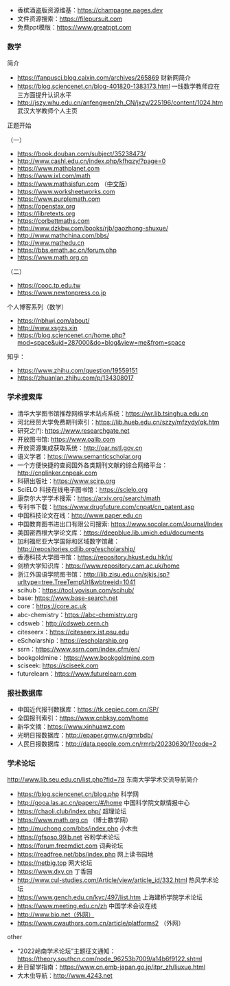* 香槟酒盗版资源维基：https://champagne.pages.dev
* 文件资源搜索：https://filepursuit.com
* 免费ppt模版：https://www.greatppt.com

### 数学

简介

* https://fanpusci.blog.caixin.com/archives/265869 财新网简介
* https://blog.sciencenet.cn/blog-401820-1383173.html 一线数学教师应在三方面提升认识水平
* http://jszy.whu.edu.cn/anfengwen/zh_CN/jxzy/225196/content/1024.htm 武汉大学教师个人主页

正题开始

（一）

* https://book.douban.com/subject/35238473/
* http://www.cashl.edu.cn/index.php/kfhqzy/?page=0
* https://www.mathplanet.com
* https://www.ixl.com/math
* https://www.mathsisfun.com （[中文版](https://www.shuxuele.com)）
* https://www.worksheetworks.com
* https://www.purplemath.com
* https://openstax.org
* https://libretexts.org
* https://corbettmaths.com
* http://www.dzkbw.com/books/rjb/gaozhong-shuxue/
* http://www.mathchina.com/bbs/
* http://www.mathedu.cn
* https://bbs.emath.ac.cn/forum.php
* https://www.math.org.cn

（二）

* https://cooc.tp.edu.tw
* https://www.newtonpress.co.jp

个人博客系列（数学）

* https://nbhwj.com/about/
* http://www.xsgzs.xin
* https://blog.sciencenet.cn/home.php?mod=space&uid=287000&do=blog&view=me&from=space

知乎：

* https://www.zhihu.com/question/19559151
* https://zhuanlan.zhihu.com/p/134308017

### 学术搜索库

* 清华大学图书馆推荐网络学术站点系统：https://wr.lib.tsinghua.edu.cn
* 河北经贸大学免费期刊索引：https://lib.hueb.edu.cn/szzy/mfzydy/qk.htm
* 研究之门: https://www.researchgate.net
* 开放图书馆: https://www.oalib.com
* 开放资源集成获取系统：http://oar.nstl.gov.cn
* 语义学者：https://www.semanticscholar.org
* 一个方便快捷的查阅国外各类期刊文献的综合网络平台：http://cnplinker.cnpeak.com
* 科研出版社：https://www.scirp.org
* SciELO 科技在线电子图书馆：https://scielo.org
* 康奈尔大学学术搜索：https://arxiv.org/search/math
* 专利书下载：https://www.drugfuture.com/cnpat/cn_patent.asp
* 中国科技论文在线：http://www.paper.edu.cn
* 中国教育图书进出口有限公司搜索: https://www.socolar.com/Journal/Index
* 美国密西根大学论文库：https://deepblue.lib.umich.edu/documents
* 加利福尼亚大学国际和区域数字馆藏：http://repositories.cdlib.org/escholarship/
* 香港科技大学图书馆：https://repository.hkust.edu.hk/ir/
* 剑桥大学知识库：https://www.repository.cam.ac.uk/home
* 浙江外国语学院图书馆：http://lib.zisu.edu.cn/sjkjs.jsp?urltype=tree.TreeTempUrl&wbtreeid=1041
* scihub：https://tool.yovisun.com/scihub/
* base: https://www.base-search.net
* core：https://core.ac.uk
* abc-chemistry：https://abc-chemistry.org
* cdsweb：http://cdsweb.cern.ch
* citeseerx：https://citeseerx.ist.psu.edu
* eScholarship：https://escholarship.org
* ssrn：https://www.ssrn.com/index.cfm/en/
* bookgoldmine：https://www.bookgoldmine.com
* sciseek: https://sciseek.com
* futurelearn：https://www.futurelearn.com


### 报社数据库

* 中国近代报刊数据库：https://tk.cepiec.com.cn/SP/
* 全国报刊索引：https://www.cnbksy.com/home
* 新华文摘：https://www.xinhuawz.com
* 光明日报数据库：http://epaper.gmw.cn/gmrbdb/
* 人民日报数据库：http://data.people.com.cn/rmrb/20230630/1?code=2

### 学术论坛

http://www.lib.seu.edu.cn/list.php?fid=78 东南大学学术交流导航简介

* https://blog.sciencenet.cn/blog.php 科学网
* http://gooa.las.ac.cn/paperc/#/home 中国科学院文献情报中心 
* https://chaoli.club/index.php/ 超理论坛
* https://www.math.org.cn （博士数学网）
* http://muchong.com/bbs/index.php 小木虫
* https://gfsoso.99lb.net 谷粉学术论坛
* https://forum.freemdict.com 词典论坛
* https://readfree.net/bbs/index.php 网上读书园地
* https://netbig.top 网大论坛
* https://www.dxy.cn 丁香园
* http://www.cul-studies.com/Article/view/article_id/332.html 热风学术论坛
* https://www.gench.edu.cn/kyc/497/list.htm 上海建桥学院学术论坛
* https://www.meeting.edu.cn/zh 中国学术会议在线
* http://www.bio.net（外网）
* https://www.cwauthors.com.cn/article/platforms2 （外网）


other

* “2022岭南学术论坛”主题征文通知：https://theory.southcn.com/node_96253b7009/a14b6f9122.shtml
* 赴日留学指南：https://www.cn.emb-japan.go.jp/itpr_zh/liuxue.html
* 大木虫导航：http://www.4243.net


